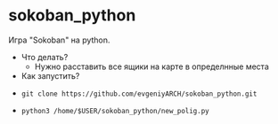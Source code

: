 # sokoban_python
Игра "Sokoban" на python.
- Что делать?
  - Нужно расставить все ящики на карте в определнные места
- Как запустить?
- ```
  git clone https://github.com/evgeniyARCH/sokoban_python.git
- ```
  python3 /home/$USER/sokoban_python/new_polig.py
